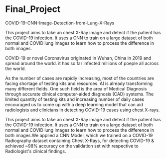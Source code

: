 # Final_Project

COVID-19-CNN-Image-Detection-from-Lung-X-Rays 

This project aims to take an chest X-Ray image and detect if the patient has the COVID-19 infection. It uses a CNN to train on a large dataset of both normal and COVID lung images to learn how to process the difference in both images.

COVID-19 or novel Coronavirus originated in Wuhan, China in 2019 and spread around the world. it has so far infected millions of poeple all across the world.

As the number of cases are rapidly increasing, most of the countries are facing shortage of testing kits and resources. AI is already transforming many different fields. One such field is the area of Medical Diagnosis through accurate clinical computer-aided diagnosis (CAD) systems. The limited quantity of testing kits and increasing number of daily cases encouraged us to come up with a deep learning model that can aid radiologists and clinicians in detecting COVID-19 cases using chest X-rays.

This project aims to take an chest X-Ray image and detect if the patient has the COVID-19 infection. It uses a CNN to train on a large dataset of both normal and COVID lung images to learn how to process the difference in both images.We applied a CNN Model, which we trained on a COVID-19 Radiography dataset containing Chest X-Rays, for detecting COVID-19 & achieved ~98% accuracy on the validation set with respective to Radiologist's clinical findings.
